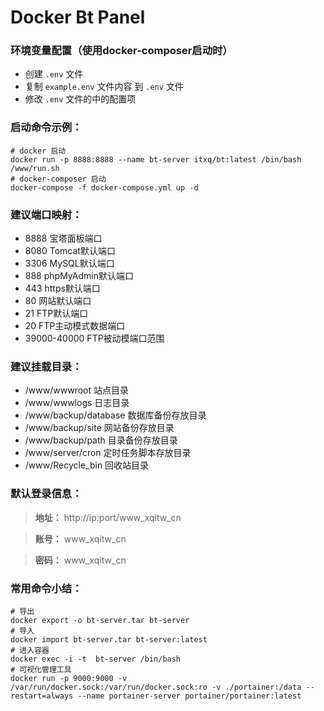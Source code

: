 Docker Bt Panel
===============

### 环境变量配置（使用docker-composer启动时）

+ 创建 `.env` 文件
+ 复制 `example.env` 文件内容 到 `.env` 文件
+ 修改 `.env` 文件的中的配置项

### 启动命令示例：

```shell
# docker 启动
docker run -p 8888:8888 --name bt-server itxq/bt:latest /bin/bash /www/run.sh
# docker-composer 启动
docker-compose -f docker-compose.yml up -d
```

### 建议端口映射：

+ 8888 宝塔面板端口
+ 8080 Tomcat默认端口
+ 3306 MySQL默认端口
+ 888 phpMyAdmin默认端口
+ 443 https默认端口
+ 80 网站默认端口
+ 21 FTP默认端口
+ 20 FTP主动模式数据端口
+ 39000-40000 FTP被动模端口范围

### 建议挂载目录：

+ /www/wwwroot 站点目录
+ /www/wwwlogs 日志目录
+ /www/backup/database 数据库备份存放目录
+ /www/backup/site  网站备份存放目录
+ /www/backup/path  目录备份存放目录
+ /www/server/cron 定时任务脚本存放目录
+ /www/Recycle_bin 回收站目录

### 默认登录信息：

> **地址：** http://ip:port/www_xqitw_cn

> **账号：** www_xqitw_cn

> **密码：** www_xqitw_cn

### 常用命令小结：

```shell
# 导出
docker export -o bt-server.tar bt-server
# 导入
docker import bt-server.tar bt-server:latest
# 进入容器
docker exec -i -t  bt-server /bin/bash
# 可视化管理工具
docker run -p 9000:9000 -v /var/run/docker.sock:/var/run/docker.sock:ro -v ./portainer:/data --restart=always --name portainer-server portainer/portainer:latest 
```
